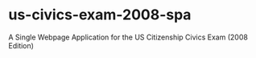 # us-civics-exam-2008-spa
A Single Webpage Application for the US Citizenship Civics Exam (2008 Edition)
